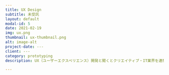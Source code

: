 ```yaml
---
title: UX Design
subtitle: 未受託
layout: default
modal-id: 5
date: 2021-02-19
img: ux.png
thumbnail: ux-thumbnail.png
alt: image-alt
project-date: ---
client: ---
category: prototyping
description: UX（ユーザーエクスペリエンス）開発と聞くとクリエイティブ・IT業界を連想しますが，手法は高速に改善の本質＝ユーザーの求めているものを探る元来製造業のQC活動やトヨタ生産方式が起源です。IT業界と用語が異なり混乱しないよう，新製品の企画活動を承ります。

---
```

